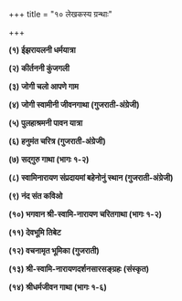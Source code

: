 +++
title = "१० लेखकस्य ग्रन्थाः"

+++

**(१) ईझरायलनी धर्मयात्रा** 

**(२) कीर्तननी कुंजगली** 

**(३) जोगी चलो आपणे गाम** 

**(४) जोगी स्वामीनी जीवनगाथा (गुजराती-अंग्रेजी)** 

**(५) पुलहाश्रमनी पावन यात्रा** 

**(६) हनुमंत चरित्र (गुजराती-अंग्रेजी)** 

**(७) सद्गुरु गाथा (भागः १-२)** 

**(८) स्वामिनारायण संप्रदायमां बहेनोनुं स्थान (गुजराती-अंग्रेजी)** 

**(९) नंद संत कविओ** 

**(१०) भगवान श्री-स्वामि-नारायण चरितगाथा (भागः १-२)** 

**(११) देवभूमि तिबेट** 

**(१२) वचनामृत भूमिका (गुजराती)** 

**(१३) श्री-स्वामि-नारायणदर्शनसारसङ्ग्रहः (संस्कृत)** 

**(१४) श्रीधर्मजीवन गाथा (भागः १-६)** 